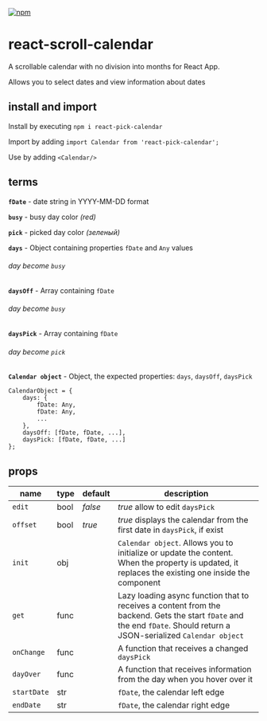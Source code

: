 [![npm](https://img.shields.io/npm/v/react-pick-calendar.svg)](https://www.npmjs.com/package/react-pick-calendar)

# react-scroll-calendar

A scrollable calendar with no division into months for React App.

Allows you to select dates and view information about dates

## install and import

Install by executing `npm i react-pick-calendar`

Import by adding `import Calendar from 'react-pick-calendar';` 

Use by adding `<Calendar/>`
    

## terms

**`fDate`** - date string in YYYY-MM-DD format

**`busy`** - busy day color *(red)*

**`pick`** - picked day color *(зеленый)*

**`days`** - Object containing properties `fDate` and `Any` values
###### *day become `busy`*

**`daysOff`** - Array containing `fDate`
###### *day become `busy`*

**`daysPick`** - Array containing `fDate`
###### *day become `pick`*

**`Calendar object`** - Object, the expected properties: `days`, `daysOff`, `daysPick`
    
    CalendarObject = {
        days: {
            fDate: Any,
            fDate: Any,
            ...
        },
        daysOff: [fDate, fDate, ...],
        daysPick: [fDate, fDate, ...]
    };

## props

| name | type | default | description |
| ------------- | ----------- | ----------- | ----------- |
| `edit` | bool | *false* | *true* allow to edit `daysPick`|
| `offset` | bool | *true* | *true* displays the calendar from the first date in `daysPick`, if exist|
| `init` | obj |  | `Calendar object`. Allows you to initialize or update the content. When the property is updated, it replaces the existing one inside the component|
| `get` | func |  | Lazy loading async function that to receives a content from the backend. Gets the start `fDate` and the end `fDate`. Should return a JSON-serialized `Calendar object`|
| `onChange` | func |  | A function that receives a changed `daysPick`|
| `dayOver` | func |  | A function that receives information from the day when you hover over it|
| `startDate` | str |  | `fDate`, the calendar left edge|
| `endDate` | str |  | `fDate`, the calendar right edge|


